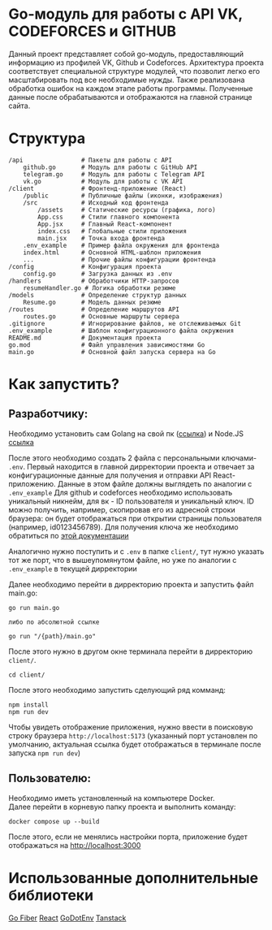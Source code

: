 # Go-модуль для работы с API VK, CODEFORCES и GITHUB
Данный проект представляет собой go-модуль, предоставляющий информацию из профилей VK, Github и Codeforces. 
Архитектура проекта соответствует специальной структуре модулей, что позволит легко его масштабировать под все необходимые нужды.
Также реализована обработка ошибок на каждом этапе работы программы.
Полученные данные после обрабатываются и отображаются на главной странице сайта.
# Структура
```
/api                # Пакеты для работы с API
    github.go       # Модуль для работы с GitHub API
    telegram.go     # Модуль для работы с Telegram API
    vk.go           # Модуль для работы с VK API
/client             # Фронтенд-приложение (React)
    /public         # Публичные файлы (иконки, изображения)
    /src            # Исходный код фронтенда
        /assets     # Статические ресурсы (графика, лого)
        App.css     # Стили главного компонента
        App.jsx     # Главный React-компонент
        index.css   # Глобальные стили приложения
        main.jsx    # Точка входа фронтенда
    .env_example    # Пример файла окружения для фронтенда
    index.html      # Основной HTML-шаблон приложения
    ...             # Прочие файлы конфигурации фронтенда
/config             # Конфигурация проекта
    config.go       # Загрузка данных из .env
/handlers           # Обработчики HTTP-запросов
    resumeHandler.go # Логика обработки резюме
/models             # Определение структур данных
    Resume.go       # Модель данных резюме
/routes             # Определение маршрутов API
    routes.go       # Основные маршруты сервера
.gitignore          # Игнорирование файлов, не отслеживаемых Git
.env_example        # Шаблон конфигурационного файла окружения
README.md           # Документация проекта
go.mod              # Файл управления зависимостями Go
main.go             # Основной файл запуска сервера на Go
```
# Как запустить?
## Разработчику: 
Необходимо установить сам Golang на свой пк ([ссылка](https://go.dev/doc/install)) и Node.JS [ссылка](https://nodejs.org/en)

После этого необходимо создать 2 файла с персональными ключами- `.env`. 
Первый находится в главной дирректории проекта и отвечает за конфигурационные данные для получения и отправки API React-приложению.
Данные в этом файле должны выглядеть по аналогии с `.env_example`
Для github и codeforces необходимо использовать уникальный никнейм, для вк - ID пользователя и уникальный ключ. ID можно получить, например, скопировав его из адресной строки браузера: он будет отображаться при открытии страницы пользователя (например, id0123456789). Для получения ключа же необходимо обратиться по [этой документации](https://dev.vk.com/ru/api/access-token/getting-started)

Аналогично нужно поступить и с `.env` в папке `client/`, тут нужно указать тот же порт, что в вышеупомянутом файле, но уже по аналогии с `.env_example` в текущей дирректории

Далее необходимо перейти в дирректорию проекта и запустить файл main.go:
```
go run main.go

либо по абсолютной ссылке

go run "/{path}/main.go"
```

После этого нужно в другом окне терминала перейти в дирректорию `client/`.
```
cd client/
```
После этого необходимо запустить сделующий ряд комманд:
```
npm install
npm run dev
```

Чтобы увидеть отображение приложения, нужно ввести в поисковую строку браузера `http://localhost:5173` (указанный порт установлен по умолчанию, актуальная ссылка будет отображаться в терминале после запуска `npm run dev`)

## Пользователю:
Необходимо иметь установленный на компьютере Docker.  
Далее перейти в корневую папку проекта и выполнить команду:
```
docker compose up --build
```
После этого, если не менялись настройки порта, приложение будет отображаться на [http://localhost:3000](http://localhost:3000)

# Использованные дополнительные библиотеки
[Go Fiber](https://github.com/gofiber/fiber)
[React](https://react.dev/)
[GoDotEnv](github.com/joho/godotenv)
[Tanstack](https://tanstack.com/query/latest)